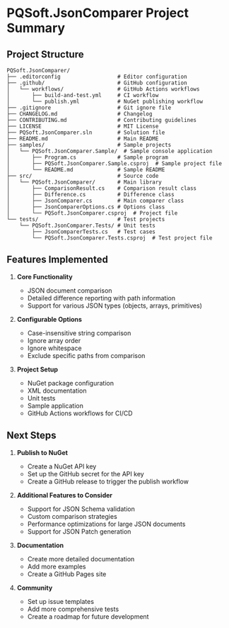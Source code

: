 # PQSoft.JsonComparer Project Summary

## Project Structure

```
PQSoft.JsonComparer/
├── .editorconfig                  # Editor configuration
├── .github/                       # GitHub configuration
│   └── workflows/                 # GitHub Actions workflows
│       ├── build-and-test.yml     # CI workflow
│       └── publish.yml            # NuGet publishing workflow
├── .gitignore                     # Git ignore file
├── CHANGELOG.md                   # Changelog
├── CONTRIBUTING.md                # Contributing guidelines
├── LICENSE                        # MIT License
├── PQSoft.JsonComparer.sln        # Solution file
├── README.md                      # Main README
├── samples/                       # Sample projects
│   └── PQSoft.JsonComparer.Sample/  # Sample console application
│       ├── Program.cs             # Sample program
│       ├── PQSoft.JsonComparer.Sample.csproj  # Sample project file
│       └── README.md              # Sample README
├── src/                           # Source code
│   └── PQSoft.JsonComparer/       # Main library
│       ├── ComparisonResult.cs    # Comparison result class
│       ├── Difference.cs          # Difference class
│       ├── JsonComparer.cs        # Main comparer class
│       ├── JsonComparerOptions.cs # Options class
│       └── PQSoft.JsonComparer.csproj  # Project file
└── tests/                         # Test projects
    └── PQSoft.JsonComparer.Tests/ # Unit tests
        ├── JsonComparerTests.cs   # Test cases
        └── PQSoft.JsonComparer.Tests.csproj  # Test project file
```

## Features Implemented

1. **Core Functionality**
   - JSON document comparison
   - Detailed difference reporting with path information
   - Support for various JSON types (objects, arrays, primitives)

2. **Configurable Options**
   - Case-insensitive string comparison
   - Ignore array order
   - Ignore whitespace
   - Exclude specific paths from comparison

3. **Project Setup**
   - NuGet package configuration
   - XML documentation
   - Unit tests
   - Sample application
   - GitHub Actions workflows for CI/CD

## Next Steps

1. **Publish to NuGet**
   - Create a NuGet API key
   - Set up the GitHub secret for the API key
   - Create a GitHub release to trigger the publish workflow

2. **Additional Features to Consider**
   - Support for JSON Schema validation
   - Custom comparison strategies
   - Performance optimizations for large JSON documents
   - Support for JSON Patch generation

3. **Documentation**
   - Create more detailed documentation
   - Add more examples
   - Create a GitHub Pages site

4. **Community**
   - Set up issue templates
   - Add more comprehensive tests
   - Create a roadmap for future development
